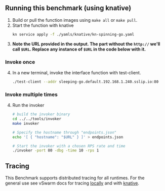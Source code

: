 
## Running this benchmark (using knative)

1. Build or pull the function images using `make all` or `make pull`.
2. Start the function with knative
   ```bash
   kn service apply -f ./yamls/knative/kn-spinning-go.yaml
   ```
3. **Note the URL provided in the output. The part without the `http://` we'll call `$URL`. Replace any instance of `$URL` in the code below with it.**
### Invoke once
4. In a new terminal, invoke the interface function with test-client.
   ```bash
   ./test-client --addr sleeping-go.default.192.168.1.240.sslip.io:80 --name "Example text for Sleeping"
   ```
### Invoke multiple times
4. Run the invoker
   ```bash
   # build the invoker binary
   cd ../../tools/invoker
   make invoker

   # Specify the hostname through "endpoints.json"
   echo '[ { "hostname": "$URL" } ]' > endpoints.json

   # Start the invoker with a chosen RPS rate and time
   ./invoker -port 80 -dbg -time 10 -rps 1
   ```
## Tracing
This Benchmark supports distributed tracing for all runtimes. For the general use see vSwarm docs for tracing [locally](../../docs/running_locally.md#tracing) and with [knative](../../docs/running_benchmarks.md#tracing).

